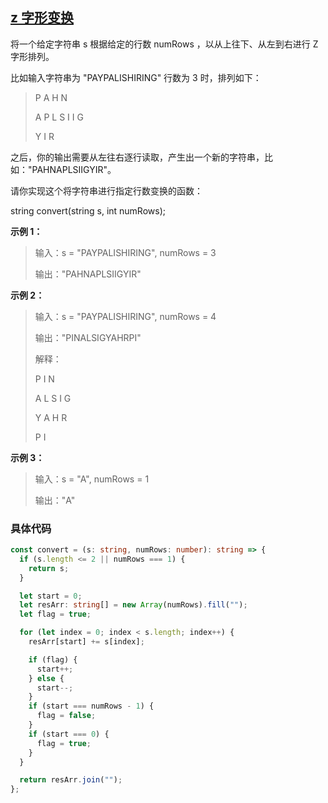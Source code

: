 ## [z 字形变换](https://leetcode.cn/problems/zigzag-conversion/description/?envType=study-plan-v2&envId=top-interview-150)

将一个给定字符串 s 根据给定的行数 numRows ，以从上往下、从左到右进行 Z 字形排列。

比如输入字符串为 "PAYPALISHIRING" 行数为 3 时，排列如下：

> P A H N
>
> A P L S I I G
>
> Y I R

之后，你的输出需要从左往右逐行读取，产生出一个新的字符串，比如："PAHNAPLSIIGYIR"。

请你实现这个将字符串进行指定行数变换的函数：

string convert(string s, int numRows);

**示例 1：**

> 输入：s = "PAYPALISHIRING", numRows = 3
>
> 输出："PAHNAPLSIIGYIR"

**示例 2：**

> 输入：s = "PAYPALISHIRING", numRows = 4
>
> 输出："PINALSIGYAHRPI"
>
> 解释：
>
> P I N
>
> A L S I G
>
> Y A H R
>
> P I

**示例 3：**

> 输入：s = "A", numRows = 1
>
> 输出："A"

### 具体代码

```typescript
const convert = (s: string, numRows: number): string => {
  if (s.length <= 2 || numRows === 1) {
    return s;
  }

  let start = 0;
  let resArr: string[] = new Array(numRows).fill("");
  let flag = true;

  for (let index = 0; index < s.length; index++) {
    resArr[start] += s[index];

    if (flag) {
      start++;
    } else {
      start--;
    }
    if (start === numRows - 1) {
      flag = false;
    }
    if (start === 0) {
      flag = true;
    }
  }

  return resArr.join("");
};
```

